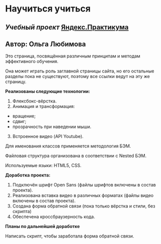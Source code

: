 # **Научиться учиться**
## *Учебный проект* [Яндекс.Практикума](https://practicum.yandex.ru/)

## Автор: Ольга Любимова

Это страница, посвящённая различным принципам и методам эффективного обучения.

Она может играть роль заглавной страницы сайта, но его остальные разделы пока не существуют, поэтому все ссылки ведут на эту же страницу.

**Реализованы следующие технологии:**

1. Флексбокс-вёрстка.
2. Анимация и трансформация:
* вращение;
* сдвиг;
* прозрачность при наведении мыши.
3. Встроенное видео (API Youtube).

Для именования классов применяется методология БЭМ.

Файловая структура организована в соответствии с Nested БЭМ.

Используемые языки: HTML5, CSS.

**Доработка проекта:**

1. Подключён шрифт Open Sans (файлы шрифтов включены в состав проекта).
2. Реализована вставка видео в различных форматах (файлы видео включены в состав проекта).
3. Создана форма обратной связи (пока только вёрстка и стили, без скрипта)
3. Обеспечена кроссбраузерность кода.

**Планы по дальнейшей доработке**

Написать скрипт, чтобы заработала форма обратной связи.

